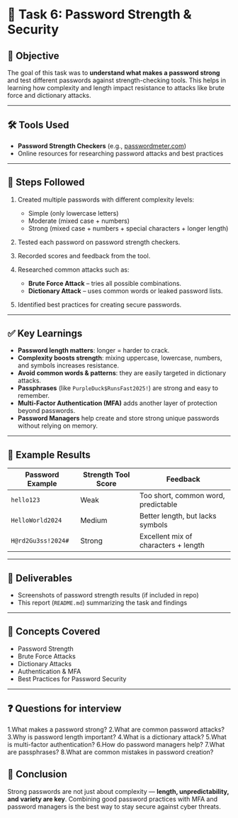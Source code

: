 # 🔐 Task 6: Password Strength & Security  

## 📌 Objective  
The goal of this task was to **understand what makes a password strong** and test different passwords against strength-checking tools. This helps in learning how complexity and length impact resistance to attacks like brute force and dictionary attacks.  

---

## 🛠 Tools Used  
- **Password Strength Checkers** (e.g., [passwordmeter.com](https://passwordmeter.com))  
- Online resources for researching password attacks and best practices  

---

## 📖 Steps Followed  
1. Created multiple passwords with different complexity levels:  
   - Simple (only lowercase letters)  
   - Moderate (mixed case + numbers)  
   - Strong (mixed case + numbers + special characters + longer length)  

2. Tested each password on password strength checkers.  

3. Recorded scores and feedback from the tool.  

4. Researched common attacks such as:  
   - **Brute Force Attack** – tries all possible combinations.  
   - **Dictionary Attack** – uses common words or leaked password lists.  

5. Identified best practices for creating secure passwords.  

---

## ✅ Key Learnings  
- **Password length matters**: longer = harder to crack.  
- **Complexity boosts strength**: mixing uppercase, lowercase, numbers, and symbols increases resistance.  
- **Avoid common words & patterns**: they are easily targeted in dictionary attacks.  
- **Passphrases** (like `PurpleDuck$RunsFast2025!`) are strong and easy to remember.  
- **Multi-Factor Authentication (MFA)** adds another layer of protection beyond passwords.  
- **Password Managers** help create and store strong unique passwords without relying on memory.  

---

## 🔎 Example Results  
| Password Example       | Strength Tool Score | Feedback                                |
|------------------------|----------------------|-----------------------------------------|
| `hello123`             | Weak                 | Too short, common word, predictable     |
| `HelloWorld2024`       | Medium               | Better length, but lacks symbols        |
| `H@rd2Gu3ss!2024#`     | Strong               | Excellent mix of characters + length    |

---

## 📂 Deliverables  
- Screenshots of password strength results (if included in repo)  
- This report (`README.md`) summarizing the task and findings  

---

## 📌 Concepts Covered  
- Password Strength  
- Brute Force Attacks  
- Dictionary Attacks  
- Authentication & MFA  
- Best Practices for Password Security  

---

## ❓ Questions for interview
1.What makes a password strong?
2.What are common password attacks?
3.Why is password length important?
4.What is a dictionary attack?
5.What is multi-factor authentication?
6.How do password managers help?
7.What are passphrases?
8.What are common mistakes in password creation?

## 🚀 Conclusion  
Strong passwords are not just about complexity — **length, unpredictability, and variety are key**. Combining good password practices with MFA and password managers is the best way to stay secure against cyber threats.  
